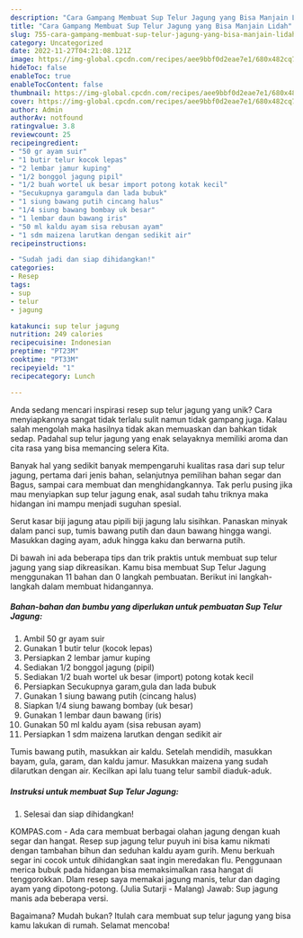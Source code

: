 ```yaml
---
description: "Cara Gampang Membuat Sup Telur Jagung yang Bisa Manjain Lidah"
title: "Cara Gampang Membuat Sup Telur Jagung yang Bisa Manjain Lidah"
slug: 755-cara-gampang-membuat-sup-telur-jagung-yang-bisa-manjain-lidah
category: Uncategorized
date: 2022-11-27T04:21:08.121Z
image: https://img-global.cpcdn.com/recipes/aee9bbf0d2eae7e1/680x482cq70/sup-telur-jagung-foto-resep-utama.jpg
hideToc: false
enableToc: true
enableTocContent: false
thumbnail: https://img-global.cpcdn.com/recipes/aee9bbf0d2eae7e1/680x482cq70/sup-telur-jagung-foto-resep-utama.jpg
cover: https://img-global.cpcdn.com/recipes/aee9bbf0d2eae7e1/680x482cq70/sup-telur-jagung-foto-resep-utama.jpg
author: Admin
authorAv: notfound
ratingvalue: 3.8
reviewcount: 25
recipeingredient:
- "50 gr ayam suir"
- "1 butir telur kocok lepas"
- "2 lembar jamur kuping"
- "1/2 bonggol jagung pipil"
- "1/2 buah wortel uk besar import potong kotak kecil"
- "Secukupnya garamgula dan lada bubuk"
- "1 siung bawang putih cincang halus"
- "1/4 siung bawang bombay uk besar"
- "1 lembar daun bawang iris"
- "50 ml kaldu ayam sisa rebusan ayam"
- "1 sdm maizena larutkan dengan sedikit air"
recipeinstructions:

- "Sudah jadi dan siap dihidangkan!"
categories:
- Resep
tags:
- sup
- telur
- jagung

katakunci: sup telur jagung 
nutrition: 249 calories
recipecuisine: Indonesian
preptime: "PT23M"
cooktime: "PT33M"
recipeyield: "1"
recipecategory: Lunch

---
```





Anda sedang mencari inspirasi resep sup telur jagung yang unik? Cara menyiapkannya sangat tidak terlalu sulit namun tidak gampang juga. Kalau salah mengolah maka hasilnya tidak akan memuaskan dan bahkan tidak sedap. Padahal sup telur jagung yang enak selayaknya memiliki aroma dan cita rasa yang bisa memancing selera Kita.





Banyak hal yang sedikit banyak mempengaruhi kualitas rasa dari sup telur jagung, pertama dari jenis bahan, selanjutnya pemilihan bahan segar dan Bagus, sampai cara membuat dan menghidangkannya. Tak perlu pusing jika mau menyiapkan sup telur jagung enak,      asal sudah tahu triknya maka hidangan ini mampu menjadi suguhan spesial.














Serut kasar biji jagung atau pipili biji jagung lalu sisihkan. Panaskan minyak dalam panci sup, tumis bawang putih dan daun bawang hingga wangi. Masukkan daging ayam, aduk hingga kaku dan berwarna putih.






Di bawah ini ada beberapa tips dan trik praktis untuk membuat sup telur jagung yang siap dikreasikan. Kamu bisa membuat Sup Telur Jagung menggunakan 11 bahan dan 0 langkah pembuatan. Berikut ini langkah-langkah dalam membuat hidangannya.

<!--inarticleads1-->

##### Bahan-bahan dan bumbu yang diperlukan untuk pembuatan Sup Telur Jagung:

1. Ambil 50 gr ayam suir
1. Gunakan 1 butir telur (kocok lepas)
1. Persiapkan 2 lembar jamur kuping
1. Sediakan 1/2 bonggol jagung (pipil)
1. Sediakan 1/2 buah wortel uk besar (import) potong kotak kecil
1. Persiapkan Secukupnya garam,gula dan lada bubuk
1. Gunakan 1 siung bawang putih (cincang halus)
1. Siapkan 1/4 siung bawang bombay (uk besar)
1. Gunakan 1 lembar daun bawang (iris)
1. Gunakan 50 ml kaldu ayam (sisa rebusan ayam)
1. Persiapkan 1 sdm maizena larutkan dengan sedikit air


Tumis bawang putih, masukkan air kaldu. Setelah mendidih, masukkan bayam, gula, garam, dan kaldu jamur. Masukkan maizena yang sudah dilarutkan dengan air. Kecilkan api lalu tuang telur sambil diaduk-aduk. 

<!--inarticleads2-->

##### Instruksi untuk membuat Sup Telur Jagung:


1. Selesai dan siap dihidangkan!

KOMPAS.com - Ada cara membuat berbagai olahan jagung dengan kuah segar dan hangat. Resep sup jagung telur puyuh ini bisa kamu nikmati dengan tambahan bihun dan seduhan kaldu ayam gurih. Menu berkuah segar ini cocok untuk dihidangkan saat ingin meredakan flu. Penggunaan merica bubuk pada hidangan bisa memaksimalkan rasa hangat di tenggorokkan. Dlam resep saya memakai jagung manis, telur dan daging ayam yang dipotong-potong. (Julia Sutarji - Malang) Jawab: Sup jagung manis ada beberapa versi. 

Bagaimana? Mudah bukan? Itulah cara membuat sup telur jagung yang bisa kamu lakukan di rumah. Selamat mencoba!
